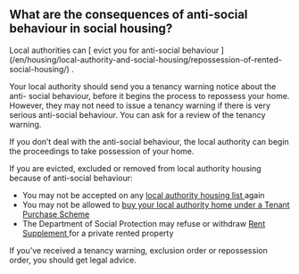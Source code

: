 ##  What are the consequences of anti-social behaviour in social housing?

Local authorities can [ evict you for anti-social behaviour
](/en/housing/local-authority-and-social-housing/repossession-of-rented-
social-housing/) .

Your local authority should send you a tenancy warning notice about the anti-
social behaviour, before it begins the process to repossess your home.
However, they may not need to issue a tenancy warning if there is very serious
anti-social behaviour. You can ask for a review of the tenancy warning.

If you don’t deal with the anti-social behaviour, the local authority can
begin the proceedings to take possession of your home.

If you are evicted, excluded or removed from local authority housing because
of anti-social behaviour:

  * You may not be accepted on any [ local authority housing list ](/en/housing/local-authority-and-social-housing/social-housing-waiting-lists/) again 
  * You may not be allowed to [ buy your local authority home under a Tenant Purchase Scheme ](https://www.citizensinformation.ie/en/housing/local-authority-and-social-housing/buying-or-inheriting-a-local-authority-home/#d25023)
  * The Department of Social Protection may refuse or withdraw [ Rent Supplement ](/en/social-welfare/supplementary-welfare-schemes/rent-supplement/) for a private rented property 

If you’ve received a tenancy warning, exclusion order or repossession order,
you should get legal advice.
